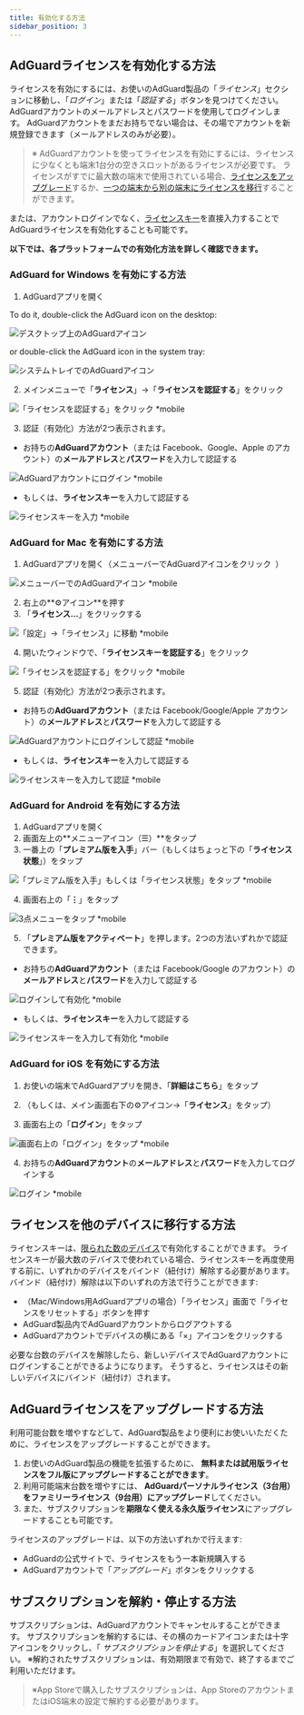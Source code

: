 ```yaml
---
title: 有効化する方法
sidebar_position: 3
---
```


## AdGuardライセンスを有効化する方法

ライセンスを有効にするには、お使いのAdGuard製品の「*ライセンス*」セクションに移動し、「*ログイン*」または「*認証する*」ボタンを見つけてください。 AdGuardアカウントのメールアドレスとパスワードを使用してログインします。 AdGuardアカウントをまだお持ちでない場合は、その場でアカウントを新規登録できます（メールアドレスのみが必要）。

> ※ AdGuardアカウントを使ってライセンスを有効にするには、ライセンスに少なくとも端末1台分の空きスロットがあるライセンスが必要です。 ライセンスがすでに最大数の端末で使用されている場合、[ライセンスをアップグレード](#how-to-upgrade-a-license)するか、[一つの端末から別の端末にライセンスを移行](#how-to-transfer-a-license-to-another-device)することができます。

または、アカウントログインでなく、[ライセンスキー](../what-is#license-key)を直接入力することでAdGuardライセンスを有効化することも可能です。

**以下では、各プラットフォームでの有効化方法を詳しく確認できます。**

### AdGuard for Windows を有効にする方法

1. AdGuardアプリを開く

To do it, double-click the AdGuard icon on the desktop:

![デスクトップ上のAdGuardアイコン](https://cdn.adtidy.org/public/Adguard/kb/newscreenshots/En/General/windowsEn.png)

or double-click the AdGuard icon in the system tray:

![システムトレイでのAdGuardアイコン](https://cdn.adtidy.org/public/Adguard/kb/newscreenshots/En/General/windows2En.png)

2. メインメニューで「**ライセンス**」→「**ライセンスを認証する**」をクリック

![「ライセンスを認証する」をクリック *mobile](https://cdn.adtidy.org/public/Adguard/kb/newscreenshots/Ja/General/windows_about.png)

3. 認証（有効化）方法が2つ表示されます。

- お持ちの**AdGuardアカウント**（または Facebook、Google、Apple のアカウント）の**メールアドレス**と**パスワード**を入力して認証する

![AdGuardアカウントにログイン *mobile](https://cdn.adtidy.org/public/Adguard/kb/newscreenshots/Ja/General/windows_account.png)

- もしくは、**ライセンスキー**を入力して認証する

![ライセンスキーを入力 *mobile](https://cdn.adtidy.org/public/Adguard/kb/newscreenshots/Ja/General/windows_license.png)

### AdGuard for Mac を有効にする方法

1. AdGuardアプリを開く（メニューバーでAdGuardアイコンをクリック  ）

![メニューバーでのAdGuardアイコン *mobile](https://cdn.adtidy.org/public/Adguard/kb/newscreenshots/Ja/General/mac1.png)

2. 右上の**⚙アイコン**を押す
3. 「**ライセンス…**」をクリックする

![「設定」→「ライセンス」に移動 *mobile](https://cdn.adtidy.org/public/Adguard/kb/newscreenshots/Ja/General/mac2.png)

4. 開いたウィンドウで、「**ライセンスキーを認証する**」をクリック

![「ライセンスを認証する」をクリック *mobile](https://cdn.adtidy.org/public/Adguard/kb/newscreenshots/Ja/General/mac3.png)

5. 認証（有効化）方法が2つ表示されます。
- お持ちの**AdGuardアカウント**（または Facebook/Google/Apple アカウント）の**メールアドレス**と**パスワード**を入力して認証する

![AdGuardアカウントにログインして認証 *mobile](https://cdn.adtidy.org/public/Adguard/kb/newscreenshots/Ja/General/mac4.png)

- もしくは、**ライセンスキー**を入力して認証する

![ライセンスキーを入力して認証 *mobile](https://cdn.adtidy.org/public/Adguard/kb/newscreenshots/Ja/General/mac5.png)

### AdGuard for Android を有効にする方法

1. AdGuardアプリを開く
2. 画面左上の**メニューアイコン（☰）**をタップ
3. 一番上の「**プレミアム版を入手**」バー（もしくはちょっと下の「**ライセンス状態**」）をタップ

![「プレミアム版を入手」もしくは「ライセンス状態」をタップ *mobile](https://cdn.adtidy.org/public/Adguard/kb/newscreenshots/Ja/General/android-act-1.png)

4. 画面右上の「**⋮**」をタップ

![3点メニューをタップ *mobile](https://cdn.adtidy.org/public/Adguard/kb/newscreenshots/Ja/General/android-act-2.png)

5. 「**プレミアム版をアクティベート**」を押します。2つの方法いずれかで認証できます。

- お持ちの**AdGuardアカウント**（または Facebook/Google のアカウント）の**メールアドレス**と**パスワード**を入力して認証する

![ログインして有効化 *mobile](https://cdn.adtidy.org/public/Adguard/kb/newscreenshots/Ja/General/android-act-3.png)

- もしくは、**ライセンスキー**を入力して認証する

![ライセンスキーを入力して有効化 *mobile](https://cdn.adtidy.org/public/Adguard/kb/newscreenshots/Ja/General/android-act-4.png)

### AdGuard for iOS を有効にする方法

1. お使いの端末でAdGuardアプリを開き、「**詳細はこちら**」をタップ

2. （もしくは、メイン画面右下の⚙アイコン→「**ライセンス**」をタップ）

3. 画面右上の「**ログイン**」をタップ

![画面右上の「ログイン」をタップ *mobile](https://cdn.adtidy.org/public/Adguard/kb/newscreenshots/Ja/General/ios1.jpeg)

4. お持ちの**AdGuardアカウント**の**メールアドレス**と**パスワード**を入力してログインする

![ログイン *mobile](https://cdn.adtidy.org/public/Adguard/kb/newscreenshots/Ja/General/ios2.jpeg)

## ライセンスを他のデバイスに移行する方法

ライセンスキーは、[限られた数のデバイス](../what-is#devices)で有効化することができます。 ライセンスキーが最大数のデバイスで使われている場合、ライセンスキーを再度使用する前に、いずれかのデバイスをバインド（紐付け）解除する必要があります。 バインド（紐付け）解除は以下のいずれの方法で行うことができます:
* （Mac/Windows用AdGuardアプリの場合）「ライセンス」画面で「ライセンスをリセットする」ボタンを押す
* AdGuard製品内でAdGuardアカウントからログアウトする
* AdGuardアカウントでデバイスの横にある「×」アイコンをクリックする

必要な台数のデバイスを解除したら、新しいデバイスでAdGuardアカウントにログインすることができるようになります。 そうすると、ライセンスはその新しいデバイスにバインド（紐付け）されます。

## AdGuardライセンスをアップグレードする方法

利用可能台数を増やすなどして、AdGuard製品をより便利にお使いいただくために、ライセンスをアップグレードすることができます。

1. お使いのAdGuard製品の機能を拡張するために、 **無料または試用版ライセンスをフル版にアップグレードすることができます**。
2. 利用可能端末台数を増やすには、 **AdGuardパーソナルライセンス（3台用）をファミリーライセンス（9台用）にアップグレード**してください。
3. また、サブスクリプションを**期限なく使える永久版ライセンス**にアップグレードすることも可能です。

ライセンスのアップグレードは、以下の方法いずれかで行えます:
* AdGuardの公式サイトで、ライセンスをもう一本新規購入する
* AdGuardアカウントで「*アップグレード*」ボタンをクリックする

## サブスクリプションを解約・停止する方法

サブスクリプションは、AdGuardアカウントでキャンセルすることができます。 サブスクリプションを解約するには、その横のカードアイコンまたは十字アイコンをクリックし、「 *サブスクリプションを停止する*」を選択してください。 ※解約されたサブスクリプションは、有効期限まで有効で、終了するまでご利用いただけます。

> ※App Storeで購入したサブスクリプションは、App StoreのアカウントまたはiOS端末の設定で解約する必要があります。
